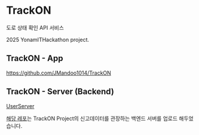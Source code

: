 # TrackON

도로 상태 확인 API 서비스

2025 YonamITHackathon project.

## TrackON - App

https://github.com/JMandoo1014/TrackON

## TrackON - Server (Backend)

[UserServer](https://github.com/JMandoo1014/TrackON-userServer)

[해당 레포](https://github.com/strain7626/TrackOnServer)는 TrackON Project의 신고데이터를 관장하는 백엔드 서버를 업로드 해두었습니다.
